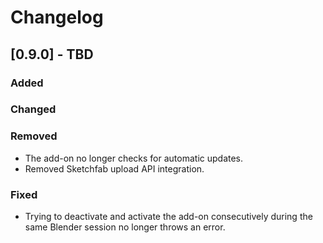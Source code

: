# Changelog

## [0.9.0] - TBD

### Added

### Changed

### Removed
- The add-on no longer checks for automatic updates.
- Removed Sketchfab upload API integration.

### Fixed
- Trying to deactivate and activate the add-on consecutively during the same
  Blender session no longer throws an error.